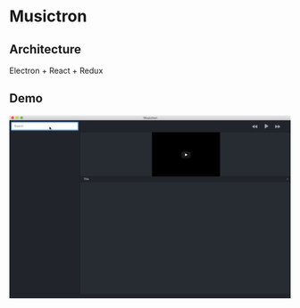 # Musictron

## Architecture
Electron + React + Redux

## Demo
![demo](https://github.com/n-kurasawa/musictron/blob/master/demo.gif)
